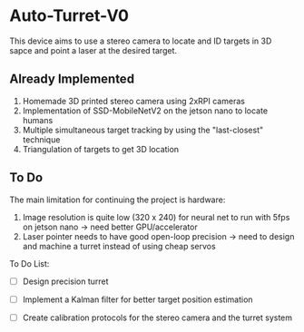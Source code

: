 # Auto-Turret-V0
This device aims to use a stereo camera to locate and ID targets in 3D sapce and point a laser at the desired target. 

## Already Implemented
1. Homemade 3D printed stereo camera using 2xRPI cameras
2. Implementation of SSD-MobileNetV2 on the jetson nano to locate humans
3. Multiple simultaneous target tracking by using the "last-closest" technique
4. Triangulation of targets to get 3D location

## To Do
The main limitation for continuing the project is hardware:
1. Image resolution is quite low (320 x 240) for neural net to run with 5fps on jetson nano -> need better GPU/accelerator
2. Laser pointer needs to have good open-loop precision -> need to design and machine a turret instead of using cheap servos

To Do List:

- [ ] Design precision turret
- [ ] Implement a Kalman filter for better target position estimation
- [ ] Create calibration protocols for the stereo camera and the turret system


